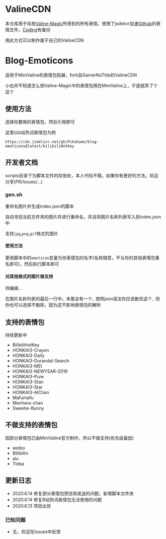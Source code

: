 # ValineCDN

本仓库用于存放[Valine-Magic](https://github.com/GamerNoTitle/Valine-Magic)所用到的所有表情，使用了jsdelivr加速[Github](https://github.com/GamerNoTitle/ValineCDN)的表情文件，[Coding](https://gamernotitle.coding.net/p/ValineCDN/d/ValineCDN/git/tree/master)有备份

用此方式可以制作属于自己的ValineCDN

# Blog-Emoticons

适用于MiniValine的表情包拓展，fork自GamerNoTitle的ValineCDN

小白并不知道怎么把Valine-Magic中的表情包用在MiniValine上，于是就弄了个这个

## 使用方法
选择你要用的表情包，然后引用即可

这里以b站热词表情包为例
```
https://cdn.jsdelivr.net/gh/PikaSama/blog-emoticons@latest/bilibiliHotKey
```

## 开发者文档
scripts目录下为脚本文件的存放处，本人代码不精，如果你有更好的方法，欢迎分享(PR/Issues/...)
### gen.sh
重命名图片并生成index.json的脚本

自动寻找当前文件夹的图片并进行重命名，并且将图片名称列表写入到index.json中

支持`jpg`,`png`,`gif`格式的图片

#### 使用方法
更改脚本中的`emoticon`变量为你表情包的名字(名称随意，不与你的其他表情包重名即可)，然后执行脚本即可

#### 对其他格式的图片做支持
待编辑...

在图片名称列表的最后一行中，末尾会有一个`,` 按照json语法你应该删去这个`,` 但你也可以选择不删除，因为这不影响表情包的解析
## 支持的表情包
持续更新中
 - BilibiliHotKey
 - HONKAI3-Crayon
 - HONKAI3-Daily
 - HONKAI3-Durandal-Search
 - HONKAI3-MEI
 - HONKAI3-NEWYEAR-2019
 - HONKAI3-Pure
 - HONKAI3-Stan
 - HONKAI3-Star
 - HONKAI3-AIChan
 - Mafumafu
 - Menhera-chan
 - Sweetie-Bunny

## 不做支持的表情包
因部分表情包已由MiniValine官方制作，所以不做支持(优先级最低)

 - weibo
 - Bilibilitv
 - alu
 - Tieba

## 更新日志
 - 2020.6.14 修复部分表情包预览和发送的问题，新增脚本文件夹
 - 2020.6.14 修复B站热词表情包无法使用的问题
 - 2020.6.13 项目出世

### 已知问题
 - 无，欢迎在Issues中反馈
